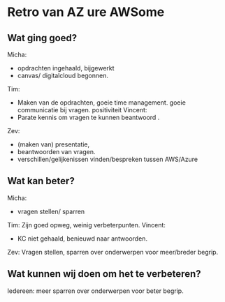 # Retro van AZ ure AWSome

## Wat ging goed?
Micha:
- opdrachten ingehaald, bijgewerkt
- canvas/ digitalcloud begonnen.
 

Tim:
- Maken van de opdrachten, goeie time management. goeie communicatie bij vragen. positiviteit
Vincent: 
- Parate kennis om vragen te kunnen beantwoord .


Zev: 
- (maken van) presentatie,
- beantwoorden van vragen. 
- verschillen/gelijkenissen vinden/bespreken tussen AWS/Azure

## Wat kan beter?
Micha:
- vragen stellen/ sparren

Tim: Zijn goed opweg, weinig verbeterpunten. 
Vincent: 
- KC niet gehaald, benieuwd naar antwoorden.


Zev: Vragen stellen, sparren over onderwerpen voor meer/breder begrip. 


## Wat kunnen wij doen om het te verbeteren?
Iedereen: meer sparren over onderwerpen voor beter begrip.
 